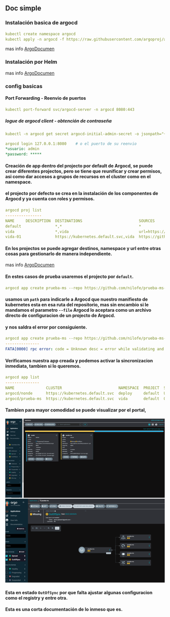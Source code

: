 ## Doc simple
### Instalación basica de argocd
```yml
kubectl create namespace argocd
kubectl apply -n argocd -f https://raw.githubusercontent.com/argoproj/argo-cd/stable/manifests/install.yaml
```
mas info [ArgoDocumen](https://argo-cd.readthedocs.io/en/stable/getting_started/)
### Instalación por Helm 
mas info [ArgoDocumen](https://artifacthub.io/packages/helm/argo/argo-cd?modal=install)
### config basicas
#### Port Forwarding - Reenvio de puertos
```yml
kubectl port-forward svc/argocd-server -n argocd 8080:443
```
##### logue de argocd client - obtención de contraseña 
```yml
kubectl -n argocd get secret argocd-initial-admin-secret -o jsonpath="{.data.password}" | base64 -d
```
```yml
argocd login 127.0.0.1:8080    # o el puerto de su reenvio
*usuario: admin
*password: *****
```
#### Creación de app dentro del projecto por default de Argocd, se puede crear diferentes projectos, pero se tiene que reunificar y crear permisos, asi como dar accesos a grupos de recursos en el cluster como en el namespace.
#### el projecto por defecto se crea en la instalación de los componentes de Argocd y ya cuenta con roles y permisos.
```yml
argocd proj list
----------------
NAME     DESCRIPTION  DESTINATIONS                         SOURCES                                        CLUSTER-RESOURCE-WHITELIST  NAMESPACE-RESOURCE-BLACKLIST  SIGNATURE-KEYS  ORPHANED-RESOURCES
default               *,*                                  *                                              */*                         <none>                        <none>          disabled
vida                  *,vida                               url=https://github.com/nilofe/prueba-ms-1.git  */*                         <none>                        <none>          disabled
vida-01               https://kubernetes.default.svc,vida  https://github.com/nilofe/prueba-ms-1.git   
```
#### En los projectos se puede agregar destinos, namespace y url entre otras cosas para gestionarlo de manera independiente.
mas info [ArgoDocumen](https://argo-cd.readthedocs.io/en/latest/user-guide/projects/)
#### En estes casos de prueba usaremos el projecto por ```default```.
```yml
argocd app create prueba-ms --repo https://github.com/nilofe/prueba-ms-1.git --path /. --dest-namespace vida --dest-server https://kubernetes.default.svc --directory-recurse
```
#### usamos un ```path``` para indicarle a Argocd que nuestro manifiesto de kubernetes esta en esa ruta del repositorio, mas sin encambio si le mandamos el parametro ```--file``` Argocd lo aceptara como un archivo directo de configuracion de un projecto de Argocd.
#### y nos saldra el error por consiguiente.
```yml
argocd app create prueba-ms --repo https://github.com/nilofe/prueba-ms-1.git --file k8s.yml --dest-namespace vida --dest-server https://kubernetes.default.svc 
---------------
FATA[0000] rpc error: code = Unknown desc = error while validating and normalizing app: error getting application's project: application 'prueba-ms' in namespace 'vida' is not allowed to use project 'default'
```
#### Verificamos nuestra app creada y podemos activar la sincronizacion inmediata, tambien si lo queremos.
```yml
argocd app list
---------------
NAME              CLUSTER                         NAMESPACE  PROJECT  STATUS     HEALTH       SYNCPOLICY  CONDITIONS       REPO                                       PATH        TARGET
argocd/nonde      https://kubernetes.default.svc  deploy     default  Unknown    Progressing  <none>      ComparisonError  https://github.com/nilofe/test-cev.git     ./manifest  HEAD
argocd/prueba-ms  https://kubernetes.default.svc  vida       default  OutOfSync  Missing      <none>      <none>           https://github.com/nilofe/prueba-ms-1.git  ./
```
#### Tambien para mayor comodidad se puede visualizar por el portal, 
![](https://github.com/nilofe/smp/blob/main/wordpress-prac-1/Captura%20de%20pantalla%202024-04-12%20014809.png)
![](https://github.com/nilofe/smp/blob/main/wordpress-prac-1/Captura%20de%20pantalla%202024-04-12%20014830.png)
#### Esta en estado ```OutOfSync``` por que falta ajustar algunas configuracion como el registry y entre otra.
#### Esta es una corta documentación de lo inmeso que es.

